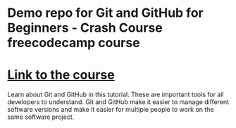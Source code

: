 # Demo repo for Git and GitHub for Beginners - Crash Course freecodecamp course
# [Link to the course](https://www.youtube.com/watch?v=RGOj5yH7evk)
Learn about Git and GitHub in this tutorial. These are important tools for all developers to understand. Git and GitHub make it easier to manage different software versions and make it easier for multiple people to work on the same software project.
